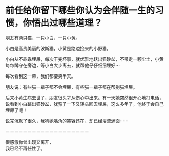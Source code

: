 # 前任给你留下哪些你认为会伴随一生的习惯，你悟出过哪些道理？

朋友有两只猫，一只小白，一只小黄。  

小白是高贵美丽的波斯猫，小黄是路边捡来的小野猫。  

小白从不乖乖埋屎，每次干完坏事，就优雅地跃出猫砂盆，不带走一颗尘土，小黄每每蹲守在旁边，等小白大步离去，就帮他仔仔细细埋好⋯  

每次看到这一幕，我们都要笑半天。  

朋友说：有些猫一辈子都不会埋屎，有些猫一辈子都在帮别猫埋屎。  

后来小黄生病去世了，朋友很久才从伤心中出来。有一天她突然很开心地打电话，说看到小白跳出猫砂盆，犹豫了一下又转头回去埋屎，这么多年了，他终于会自己埋屎了呢！  

说完沉默了很久，我猜她嘴角的笑容还在，却已经泪流满面⋯⋯  

＝＝＝＝＝＝＝＝＝＝＝＝＝＝＝＝＝＝＝  

很感激你曾出现又离开，  
我已经不再任性了。